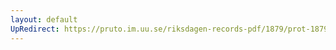 ```yaml
---
layout: default
UpRedirect: https://pruto.im.uu.se/riksdagen-records-pdf/1879/prot-1879--ak--052/prot-1879--ak--052_052.pdf
---
```

